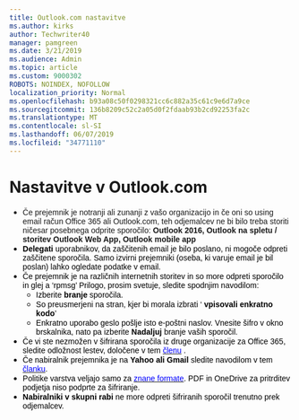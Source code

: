 ```yaml
---
title: Outlook.com nastavitve
ms.author: kirks
author: Techwriter40
manager: pamgreen
ms.date: 3/21/2019
ms.audience: Admin
ms.topic: article
ms.custom: 9000302
ROBOTS: NOINDEX, NOFOLLOW
localization_priority: Normal
ms.openlocfilehash: b93a08c50f0298321cc6c882a35c61c9e6d7a9ce
ms.sourcegitcommit: 136b8209c52c2a05d0f2fdaab93b2cd92253fa2c
ms.translationtype: MT
ms.contentlocale: sl-SI
ms.lasthandoff: 06/07/2019
ms.locfileid: "34771110"
---
```

# <a name="settings-in-outlookcom"></a>Nastavitve v Outlook.com

<ul type="disc"> <li><span style="font-size: 10.5pt; font-family: 'Verdana',sans-serif; mso-fareast-font-family: 'Times New Roman'; mso-bidi-font-family: 'Times New Roman';">Če prejemnik je notranji ali zunanji z vašo organizacijo in če oni so using email račun Office 365 ali Outlook.com, teh odjemalcev ne bi bilo treba storiti ničesar posebnega odprite sporočilo: <strong>Outlook 2016, Outlook na spletu / storitev Outlook Web App,</strong> <strong>Outlook mobile app</strong></span></li> <li style="color: black; line-height: normal; ; font-size: 10.5pt; font-style: normal; font-weight: 400;"><strong style="mso-bidi-font-weight: normal;"><span style="font-size: 10.5pt; font-family: 'Verdana',sans-serif; mso-fareast-font-family: 'Times New Roman'; mso-bidi-font-family: 'Times New Roman';">Delegati</span></strong> <span style="font-size: 10.5pt; font-family: 'Verdana',sans-serif; mso-fareast-font-family: 'Times New Roman'; mso-bidi-font-family: 'Times New Roman';">uporabnikov, da zaščitenih email je bilo poslano, ni mogoče odpreti zaščitene sporočila. Samo izvirni prejemniki (oseba, ki varuje email je bil poslan) lahko ogledate podatke v email.</span></li> <li style="color: black; line-height: normal; ; font-size: 10.5pt; font-style: normal; font-weight: 400;"><span style="font-size: 10.5pt; font-family: 'Verdana',sans-serif; mso-fareast-font-family: 'Times New Roman'; mso-bidi-font-family: 'Times New Roman';">Če prejemnik je na različnih internetnih storitev in so&nbsp;more odpreti sporočilo in glej a &lsquo;rpmsg&rsquo; Prilogo, prosim svetuje, sledite spodnjim navodilom:</span> <ul type="circle"> <li style="color: black; line-height: normal; ; font-size: 10.5pt; font-style: normal; font-weight: 400;"><span style="font-size: 10.5pt; font-family: 'Verdana',sans-serif; mso-fareast-font-family: 'Times New Roman'; mso-bidi-font-family: 'Times New Roman';">Izberite <strong style="mso-bidi-font-weight: normal;">branje</strong> sporočila.</span></li> <li style="color: black; line-height: normal; ; font-size: 10.5pt; font-style: normal; font-weight: 400;"><span style="font-size: 10.5pt; font-family: 'Verdana',sans-serif; mso-fareast-font-family: 'Times New Roman'; mso-bidi-font-family: 'Times New Roman';">So preusmerjeni na stran, kjer bi morala izbrati &lsquo; <strong style="mso-bidi-font-weight: normal;">vpisovali enkratno kodo</strong>&rsquo;</span></li> <li style="color: black; line-height: normal; ; font-size: 10.5pt; font-style: normal; font-weight: 400;"><span style="font-size: 10.5pt; font-family: 'Verdana',sans-serif; mso-fareast-font-family: 'Times New Roman'; mso-bidi-font-family: 'Times New Roman';">Enkratno uporabo geslo pošlje isto e-poštni naslov. Vnesite šifro v okno brskalnika, nato pa izberite <strong style="mso-bidi-font-weight: normal;">Nadaljuj</strong> branje vaših sporočil.</span></li> </ul> </li> <li style="color: black; line-height: normal; ; font-size: 10.5pt; font-style: normal; font-weight: 400;"><span style="font-size: 10.5pt; font-family: 'Verdana',sans-serif; mso-fareast-font-family: 'Times New Roman'; mso-bidi-font-family: 'Times New Roman';">Če vi ste nezmožen v šifrirana sporočila iz druge organizacije za Office 365, sledite odložnost lestev, določene v tem <a href="https://support.office.com/article/known-issues-opening-irm-protected-emails-sent-from-users-in-other-office-365-organizations-0dec0593-a05d-4aa2-8445-9311ebab3164?ui=en-US&amp;rs=en-US&amp;ad=US"><span style="color: blue;">členu</span></a> .</span></li> <li style="color: black; line-height: normal; ; font-size: 10.5pt; font-style: normal; font-weight: 400;"><span style="font-size: 10.5pt; font-family: 'Verdana',sans-serif; mso-fareast-font-family: 'Times New Roman'; mso-bidi-font-family: 'Times New Roman';">Če nabiralnik prejemnika je na <strong>Yahoo ali Gmail </strong> <span style="mso-bidi-font-weight: bold;">sledite navodilom</span> v tem <a href="https://support.office.com/article/how-do-i-open-a-protected-message-1157a286-8ecc-4b1e-ac43-2a608fbf3098?ui=en-US&amp;rs=en-US&amp;ad=US"><span style="color: blue;">članku</span></a>.</span></li> <li style="color: black; line-height: normal; ; font-size: 10.5pt; font-style: normal; font-weight: 400;"><span style="font-size: 10.5pt; font-family: 'Verdana',sans-serif; mso-fareast-font-family: 'Times New Roman'; mso-bidi-font-family: 'Times New Roman';">Politike varstva veljajo samo za <a href="https://docs.microsoft.com/azure/information-protection/rms-client/client-admin-guide-file-types"><span style="color: blue;">znane formate</span></a>. PDF in OneDrive za pritrditev podjetja niso podprte za šifriranje.</span></li> <li style="color: black; line-height: normal; ; font-size: 10.5pt; font-style: normal; font-weight: 400;"><strong style="mso-bidi-font-weight: normal;"><span style="font-size: 10.5pt; font-family: 'Verdana',sans-serif; mso-fareast-font-family: 'Times New Roman'; mso-bidi-font-family: 'Times New Roman';">Nabiralniki v skupni rabi</span></strong> <span style="font-size: 10.5pt; font-family: 'Verdana',sans-serif; mso-fareast-font-family: 'Times New Roman'; mso-bidi-font-family: 'Times New Roman';">ne more odpreti šifriranih sporočil trenutno prek odjemalcev.</span></li> </ul>
